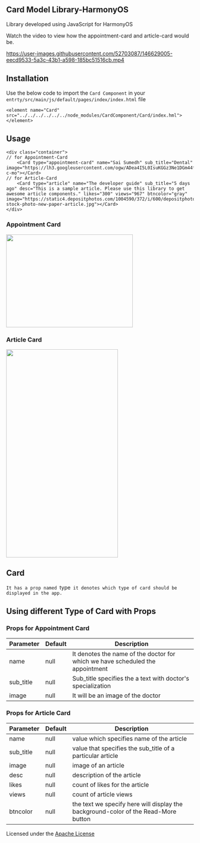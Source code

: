 ## Card Model Library-HarmonyOS

Library developed using JavaScript for HarmonyOS


Watch the video to view how the appointment-card and article-card would be.


https://user-images.githubusercontent.com/52703087/146629005-eecd9533-5a3c-43b1-a598-185bc51516cb.mp4

## Installation

Use the below code to import the `Card Component` in your `entrty/src/main/js/default/pages/index/index.html` file

`<element name="Card" src="../../../../../../node_modules/CardComponent/Card/index.hml"></element>`

## Usage

```hml
<div class="container">
// for Appointment-Card
    <Card type="appointment-card" name="Sai Sumedh" sub_title="Dental" image="https://lh3.googleusercontent.com/ogw/ADea4I5L0IsuKGGz3Ne1DGm44fm2W3x2zq9vS9kiMlDP3A=s32-c-mo"></Card>
// for Article-Card    
    <Card type="article" name="The developer guide" sub_title="5 days ago" desc="This is a sample article. Please use this library to get awesome article components." likes="300" views="967" btncolor="gray" image="https://static4.depositphotos.com/1004590/372/i/600/depositphotos_3729494-stock-photo-new-paper-article.jpg"></Card>
</div>
```

### Appointment Card
<img src="https://user-images.githubusercontent.com/52703087/145769482-b65038be-7de4-403d-9c05-3827a8d2a4ac.PNG" width="340px" height="250px" />

### Article Card
<img src="https://user-images.githubusercontent.com/52703087/146210763-4ccc2d26-1119-4c12-aed9-1609bb05457a.PNG" width="300px" height="560px" />

## Card 

`It has a prop named `type` it denotes which type of card should be displayed in the app.`

## Using different Type of Card with Props

### Props for Appointment Card

| Parameter       | Default               | Description                                                                  |
|-----------------|-----------------------|------------------------------------------------------------------------------|
| name            | null                  | It denotes the name of the doctor for which we have scheduled the appointment|
| sub_title       | null                  | Sub_title specifies the a text with doctor's specialization                  |
| image           | null                  | It will be an image of the doctor                                            |
    
### Props for Article Card

| Parameter       | Default           | Description                                                                         |
|-----------------|-------------------|-------------------------------------------------------------------------------------|
| name            | null              | value which specifies name of the article                                           |
| sub_title       | null              | value that specifies the sub_title of a particular article                          |
| image           | null              | image of an article                                                                 |
| desc            | null              | description of the article                                                          |
| likes           | null              | count of likes for the article                                                      |
| views           | null              | count of article views                                                              |
| btncolor        | null              | the text we specify here will display the background-color of the Read-More button  |

Licensed under the [Apache License](LICENSE)
